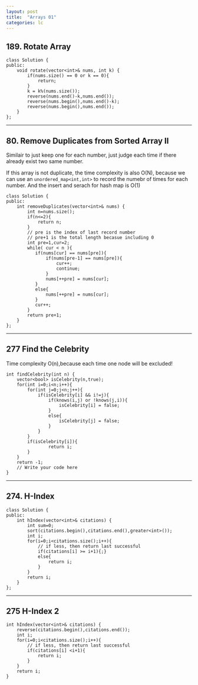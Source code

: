 ```yaml
---
layout: post
title:  "Arrays 01"
categories: lc
---
```

##  189. Rotate Array
```
class Solution {
public:
    void rotate(vector<int>& nums, int k) {
        if(nums.size() == 0 or k == 0){
            return;
        }
        k = k%(nums.size());
        reverse(nums.end()-k,nums.end());
        reverse(nums.begin(),nums.end()-k);
        reverse(nums.begin(),nums.end());
    }
};
```
<hr>

## 80. Remove Duplicates from Sorted Array II
Similair to just keep one for each number, just judge each time if there already exist two same number.

If this array is not duplicate, the time complexity is also O(N), because we can use an
`unordered_map<int,int>` to record the numebr of times for each number. And the insert and serach for hash map is O(1)
```
class Solution {
public:
    int removeDuplicates(vector<int>& nums) {
        int n=nums.size();
        if(n<=2){
            return n;
        }
        // pre is the index of last record number
        // pre+1 is the total length becasue including 0
        int pre=1,cur=2;
        while( cur < n ){
           if(nums[cur] == nums[pre]){
               if(nums[pre-1] == nums[pre]){
                   cur++;
                   continue;
               }
               nums[++pre] = nums[cur];
           }    
           else{
               nums[++pre] = nums[cur];
           }
           cur++;
        }
        return pre+1;
    }
};
```

<hr>

## 277	Find the Celebrity 
Time complexity O(n),because each time one node will be excluded!
```
int findCelebrity(int n) {
    vector<bool> isCelebrity(n,true);
    for(int i=0;i<n;i++){
        for(int j=0;j<n;j++){
            if(isCelebrity[i] && i!=j){
                if(knows(i,j) or !knows(j,i)){
                    isCelebrity[i] = false;
                }
                else{
                    isCelebrity[j] = false;
                }
            }
        }
        if(isCelebrity[i]){
                return i;
        }
    }
    return -1;
    // Write your code here
}
```

<hr>

##  274. H-Index
```
class Solution {
public:
    int hIndex(vector<int>& citations) {
        int sum=0;
        sort(citations.begin(),citations.end(),greater<int>());
        int i;
        for(i=0;i<citations.size();i++){
            // if less, then return last successful
            if(citations[i] >= i+1){;}
            else{
                return i;
            }
        }
        return i;
    }
};
```

<hr>

## 275 H-Index 2
```
int hIndex(vector<int>& citations) {
    reverse(citations.begin(),citations.end());
    int i;
    for(i=0;i<citations.size();i++){
        // if less, then return last successful
        if(citations[i] <i+1){
            return i;
        }
    }
    return i;
}
```


